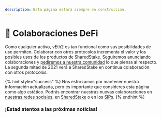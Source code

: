 ```yaml
---
description: Esta página estará siempre en construcción.
---
```


# 🤝 Colaboraciones DeFi

Como cualquier activo, vEth2 es tan funcional como sus posibilidades de uso permiten. Colaborar con otros protocolos incrementa el valor y los posibles usos de los productos de SharedStake. Seguiremos anunciando colaboraciones y [pediremos a nuestra comunidad](https://twitter.com/SharedStake) lo que piensa al respecto. La segunda mitad de 2021 verá a SharedStake en continua colaboración con otros protocolos.

{% hint style="success" %}
Nos esforzamos por mantener nuestra información actualizada, pero es importante que consideres esta página como algo estático. Podrás encontrar nuestras nuevas colaboraciones en [nuestras redes sociales](https://twitter.com/SharedStake), en [SharedStake](https://www.sharedstake.org/) o en los [SIPs](https://snapshot.org/#/sharedstake.eth).
{% endhint %}

### **¡Estad atentos a las próximas noticias!**

